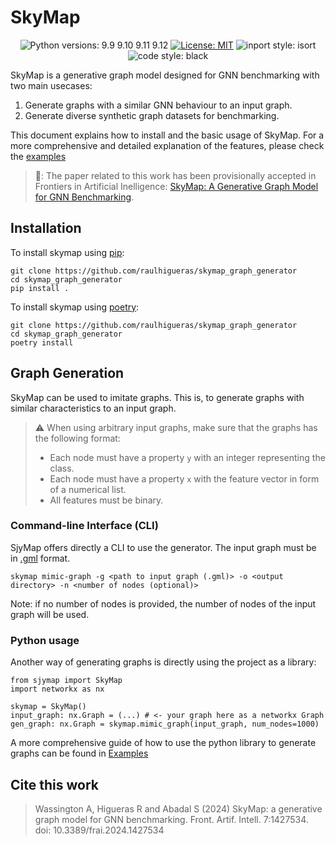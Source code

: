 # SkyMap

<p align="center">
<img alt="Python versions: 9.9 9.10 9.11 9.12" src="https://img.shields.io/badge/Python-3.9_3.10_3.11_3.12-green">
<a href="https://github.com/raulhigueras/skymap_graph_generator/LICENSE"><img alt="License: MIT" src="https://img.shields.io/badge/license-MIT-blue"></a>
<img alt="inport style: isort" src="https://img.shields.io/badge/import_style-isort-blue">
<img alt="code style: black" src="https://img.shields.io/badge/code_style-black-blue">
</p>

SkyMap is a generative graph model designed for GNN benchmarking with two main usecases:
1. Generate graphs with a similar GNN behaviour to an input graph.
2. Generate diverse synthetic graph datasets for benchmarking.

This document explains how to install and the basic usage of SkyMap. For a more comprehensive and detailed explanation of the features, please check the [examples](examples)

> 📖: The paper related to this work has been provisionally accepted in Frontiers in Artificial Inelligence: [SkyMap: A Generative Graph Model for GNN Benchmarking](https://www.frontiersin.org/journals/artificial-intelligence/articles/10.3389/frai.2024.1427534/abstract).

## Installation

To install skymap using [pip](https://pypi.org):

```{bash}
git clone https://github.com/raulhigueras/skymap_graph_generator
cd skymap_graph_generator
pip install .
```

To install skymap using [poetry](https://python-poetry.org):

```{bash}
git clone https://github.com/raulhigueras/skymap_graph_generator
cd skymap_graph_generator
poetry install
```

## Graph Generation

SkyMap can be used to imitate graphs. This is, to generate graphs with similar characteristics to an input graph. 

> :warning: When using arbitrary input graphs, make sure that the graphs has the following format:
> - Each node must have a property `y` with an integer representing the class.
> - Each node must have a property `x` with the feature vector in form of a numerical list.
> - All features must be binary.  

### Command-line Interface (CLI)

SjyMap offers directly a CLI to use the generator. The input graph must be in [.gml](https://en.wikipedia.org/wiki/Graph_Modelling_Language) format.

```{bash}
skymap mimic-graph -g <path to input graph (.gml)> -o <output directory> -n <number of nodes (optional)>
```

Note: if no number of nodes is provided, the number of nodes of the input graph will be used.

### Python usage

Another way of generating graphs is directly using the project as a library:

```{python}
from sjymap import SkyMap
import networkx as nx

skymap = SkyMap()
input_graph: nx.Graph = (...) # <- your graph here as a networkx Graph
gen_graph: nx.Graph = skymap.mimic_graph(input_graph, num_nodes=1000)
```

A more comprehensive guide of how to use the python library to generate graphs can be found in [Examples](examples/using_skymap.ipynb)

## Cite this work
> Wassington A, Higueras R and Abadal S (2024) SkyMap: a generative graph model for GNN benchmarking. Front. Artif. Intell. 7:1427534. doi: 10.3389/frai.2024.1427534

<!--
## Graph Dataset Generation

SkyMap can also be used to generate diverse and complete synthetic graph datasets. Similarly to the graph generation, this feature can be used through a CLI or directly with the Python library.

To generate the dataset, a _Dataset Specification file_ must be provided. This file is a TOML file defining the minimum and maximum value to take for each parameter of the model, and the distribution to use. A small example:

```{toml}
[num_nodes]
start=1000         # Only graphs with 1000 nodes
end=1000

[num_classes]
start=3            # Graphs with 3 to 5 classes, uniformly
end=5

[density]
start=0          # Graphs with densities between 10^0/1000 and 10^3/1000
end=3
distribution="10^/1000"
```

The possible values of distributions are: `uniform` (default), `2^`, `10^`, `10^/1000`. A full example can be seen in [Example Specification File](examples/data/dataset_specs_example.toml)

### Command Line Interface (CLI)

The CLI command for the dataset generation looks like this:

```{bash}
skymap generate-dataset -p <path to dump graphs> -s <dataset specification file> -n <number of graphs>
```

### Python Library

Another way of generating a dataset is through the Python library:

```{python}
output_path = "path/to/dump/dataset"
num_graphs = 3

generator = DatasetGenerator(path=output_path)
generator.generate(specs, num_graphs=num_graphs)
```

A more comprehensive guide of how to use the python library to generate a synthetic graph dataset can be found in [Examples](examples/generate_dataset.ipynb)

-->
